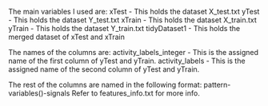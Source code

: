       
The main variables I used are:
xTest - This holds the dataset X_test.txt
yTest - This holds the dataset Y_test.txt
xTrain - This holds the dataset X_train.txt
yTrain - This holds the dataset Y_train.txt
tidyDataset1 - This holds the merged dataset of xTest and xTrain

The names of the columns are:
activity_labels_integer - This is the assigned name of the first column of yTest and yTrain.
activity_labels - This is the assigned name of the second column of yTest and yTrain.

The rest of the columns are named in the following format:
pattern-variables()-signals
Refer to features_info.txt for more info.
